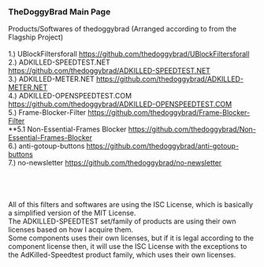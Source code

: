 ### TheDoggyBrad Main Page
Products/Softwares of thedoggybrad (Arranged according to from the Flagship Project)
<br>
<br>
1.) UBlockFiltersforall https://github.com/thedoggybrad/UBlockFiltersforall
<br>
2.) ADKILLED-SPEEDTEST.NET https://github.com/thedoggybrad/ADKILLED-SPEEDTEST.NET
<br>
3.) ADKILLED-METER.NET https://github.com/thedoggybrad/ADKILLED-METER.NET
<br>
4.) ADKILLED-OPENSPEEDTEST.COM https://github.com/thedoggybrad/ADKILLED-OPENSPEEDTEST.COM
<br>
5.) Frame-Blocker-Filter https://github.com/thedoggybrad/Frame-Blocker-Filter
<br>
**5.1 Non-Essential-Frames Blocker https://github.com/thedoggybrad/Non-Essential-Frames-Blocker
<br>
6.) anti-gotoup-buttons https://github.com/thedoggybrad/anti-gotoup-buttons
<br>
7.) no-newsletter https://github.com/thedoggybrad/no-newsletter
<br>
<br>
<br>
<br>
<br>
All of this filters and softwares are using the ISC License, which is basically a simplified version of the MIT License.
<br>
The ADKILLED-SPEEDTEST set/family of products are using their own licenses based on how I acquire them.
<br>
Some components uses their own licenses, but if it is legal according to the component license then, it will use the ISC License with the exceptions to the AdKilled-Speedtest product family, which uses their own licenses.
